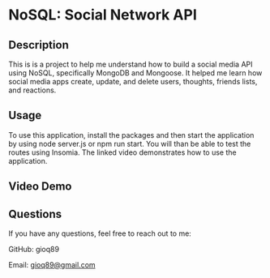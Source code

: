 # NoSQL: Social Network API

## Description
This is is a project to help me understand how to build a social media API using NoSQL, specifically MongoDB and Mongoose. It helped me learn how social media apps create, update, and delete users, thoughts, friends lists, and reactions. 

## Usage
To use this application, install the packages and then start the application by using node server.js or npm run start. You will than be able to test the routes using Insomia. The linked video demonstrates how to use the application. 

## Video Demo

## Questions
If you have any questions, feel free to reach out to me:

GitHub: gioq89

Email: gioq89@gmail.com
